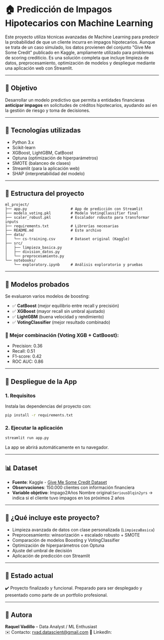 
# 🏠 Predicción de Impagos Hipotecarios con Machine Learning

Este proyecto utiliza técnicas avanzadas de Machine Learning para predecir la probabilidad de que un cliente incurra en impagos hipotecarios.
Aunque se trata de un caso simulado, los datos provienen del conjunto "Give Me Some Credit" publicado en Kaggle, ampliamente utilizado para problemas de scoring crediticio. Es una solución completa que incluye limpieza de datos, preprocesamiento, optimización de modelos y despliegue mediante una aplicación web con Streamlit.

---

## 📌 Objetivo

Desarrollar un modelo predictivo que permita a entidades financieras **anticipar impagos** en solicitudes de créditos hipotecarios, ayudando así en la gestión de riesgo y toma de decisiones.

---

## 🧰 Tecnologías utilizadas

- Python 3.x
- Scikit-learn
- XGBoost, LightGBM, CatBoost
- Optuna (optimización de hiperparámetros)
- SMOTE (balanceo de clases)
- Streamlit (para la aplicación web)
- SHAP (interpretabilidad del modelo)

---

## 📁 Estructura del proyecto

```
ml_project/
├── app.py                    # App de predicción con Streamlit
├── modelo_voting.pkl         # Modelo VotingClassifier final
├── scaler_robust.pkl         # Escalador robusto para transformar inputs
├── requirements.txt          # Librerías necesarias
├── README.md                 # Este archivo
├── data/
│   └── cs-training.csv       # Dataset original (Kaggle)
├── src/
│   ├── limpieza_basica.py
│   ├── division_datos.py
│   └── preprocesamiento.py
└── notebooks/
    └── exploratory.ipynb     # Análisis exploratorio y pruebas
```

---

## 🧪 Modelos probados

Se evaluaron varios modelos de boosting:

- ✅ **CatBoost** (mejor equilibrio entre recall y precisión)
- ✅ **XGBoost** (mayor recall sin umbral ajustado)
- ✅ **LightGBM** (buena velocidad y rendimiento)
- ✅ **VotingClassifier** (mejor resultado combinado)

### 🔎 Mejor combinación (Voting XGB + CatBoost):
- Precision: 0.36
- Recall: 0.51
- F1-score: 0.42
- ROC AUC: 0.86

---

## 🚀 Despliegue de la App

### 1. Requisitos

Instala las dependencias del proyecto con:

```bash
pip install -r requirements.txt
```

### 2. Ejecutar la aplicación

```bash
streamlit run app.py
```

La app se abrirá automáticamente en tu navegador.

---

## 📊 Dataset

- **Fuente**: Kaggle - [Give Me Some Credit Dataset](https://www.kaggle.com/c/GiveMeSomeCredit)
- **Observaciones**: 150.000 clientes con información financiera
- **Variable objetivo**: Impago2Años Nombre original:`SeriousDlqin2yrs` → indica si el cliente tuvo impagos en los próximos 2 años

---

## 🧠 ¿Qué incluye este proyecto?

- Limpieza avanzada de datos con clase personalizada (`LimpiezaBasica`)
- Preprocesamiento: winsorización + escalado robusto + SMOTE
- Comparación de modelos Boosting y VotingClassifier
- Optimización de hiperparámetros con Optuna
- Ajuste del umbral de decisión
- Aplicación de predicción con Streamlit

---

## 📌 Estado actual

✔️ Proyecto finalizado y funcional. Preparado para ser desplegado y presentado como parte de un portfolio profesional.

---

## 📧 Autora

**Raquel Vadillo** – Data Analyst / ML Enthusiast  
✉️ Contacto: rvad.datascient@gmail.com 
🔗 LinkedIn: 
